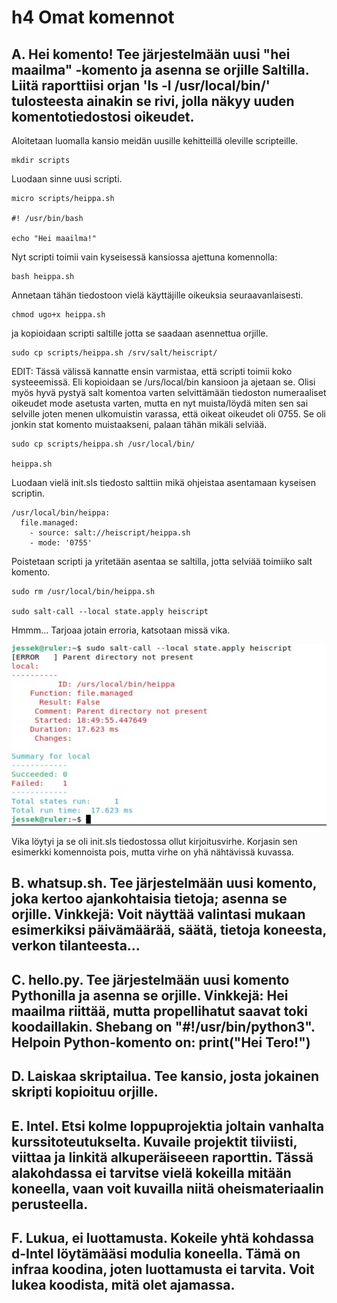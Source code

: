 # h4 Omat komennot

## A. Hei komento! Tee järjestelmään uusi "hei maailma" -komento ja asenna se orjille Saltilla. Liitä raporttiisi orjan 'ls -l /usr/local/bin/' tulosteesta ainakin se rivi, jolla näkyy uuden komentotiedostosi oikeudet.

Aloitetaan luomalla kansio meidän uusille kehitteillä oleville scripteille. 
	
	mkdir scripts
	
Luodaan sinne uusi scripti.
	
	micro scripts/heippa.sh
	
	#! /usr/bin/bash

	echo "Hei maailma!"
	
Nyt scripti toimii vain kyseisessä kansiossa ajettuna komennolla:

	bash heippa.sh
	
Annetaan tähän tiedostoon vielä käyttäjille oikeuksia seuraavanlaisesti.

	chmod ugo+x heippa.sh
	
ja kopioidaan scripti saltille jotta se saadaan asennettua orjille.

	sudo cp scripts/heippa.sh /srv/salt/heiscript/
	
EDIT: Tässä välissä kannatte ensin varmistaa, että scripti toimii koko systeeemissä. Eli kopioidaan se /urs/local/bin kansioon ja ajetaan se. Olisi myös hyvä pystyä salt komentoa varten selvittämään tiedoston numeraaliset oikeudet mode asetusta varten, mutta en nyt muista/löydä miten sen sai selville joten menen ulkomuistin varassa, että oikeat oikeudet oli 0755. Se oli jonkin stat komento muistaakseni, palaan tähän mikäli selviää.

	sudo cp scripts/heippa.sh /usr/local/bin/
	
	heippa.sh

Luodaan vielä init.sls tiedosto salttiin mikä ohjeistaa asentamaan kyseisen scriptin.

	/usr/local/bin/heippa:
	  file.managed:
        - source: salt://heiscript/heippa.sh
        - mode: '0755'

Poistetaan scripti ja yritetään asentaa se saltilla, jotta selviää toimiiko salt komento.

	sudo rm /usr/local/bin/heippa.sh
	
	sudo salt-call --local state.apply heiscript

Hmmm... Tarjoaa jotain erroria, katsotaan missä vika.

![Errori salttia ajaessa](imgs/heiscripterror.jpg)

Vika löytyi ja se oli init.sls tiedostossa ollut kirjoitusvirhe. Korjasin sen esimerkki komennoista pois, mutta virhe on yhä nähtävissä kuvassa. 

## B. whatsup.sh. Tee järjestelmään uusi komento, joka kertoo ajankohtaisia tietoja; asenna se orjille. Vinkkejä: Voit näyttää valintasi mukaan esimerkiksi päivämäärää, säätä, tietoja koneesta, verkon tilanteesta...

## C. hello.py. Tee järjestelmään uusi komento Pythonilla ja asenna se orjille. Vinkkejä: Hei maailma riittää, mutta propellihatut saavat toki koodaillakin. Shebang on "#!/usr/bin/python3". Helpoin Python-komento on: print("Hei Tero!")

## D. Laiskaa skriptailua. Tee kansio, josta jokainen skripti kopioituu orjille.

## E. Intel. Etsi kolme loppuprojektia joltain vanhalta kurssitoteutukselta. Kuvaile projektit tiiviisti, viittaa ja linkitä alkuperäiseeen raporttin. Tässä alakohdassa ei tarvitse vielä kokeilla mitään koneella, vaan voit kuvailla niitä oheismateriaalin perusteella.

## F. Lukua, ei luottamusta. Kokeile yhtä kohdassa d-Intel löytämääsi modulia koneella. Tämä on infraa koodina, joten luottamusta ei tarvita. Voit lukea koodista, mitä olet ajamassa.